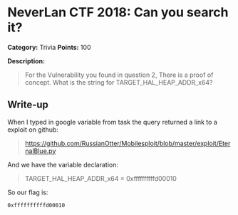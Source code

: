 # NeverLan CTF 2018: Can you search it?

**Category:** Trivia
**Points:** 100

**Description:**

>For the Vulnerability you found in question 2, There is a proof of concept. What is the string for TARGET_HAL_HEAP_ADDR_x64?

## Write-up

When I typed in google variable from task the query returned a link to a exploit on github:

>https://github.com/RussianOtter/Mobilesploit/blob/master/exploit/EternalBlue.py

And we have the variable declaration:

>TARGET_HAL_HEAP_ADDR_x64 = 0xffffffffffd00010

So our flag is:

`0xffffffffffd00010`
